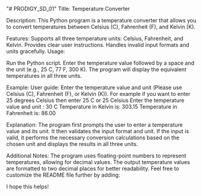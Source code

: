 "# PRODIGY_SD_01" 
Title: Temperature Converter

Description:
This Python program is a temperature converter that allows you to convert temperatures between Celsius (C), Fahrenheit (F), and Kelvin (K).

Features:
Supports all three temperature units: Celsius, Fahrenheit, and Kelvin.
Provides clear user instructions.
Handles invalid input formats and units gracefully.
Usage:

Run the Python script.
Enter the temperature value followed by a space and the unit (e.g., 25 C, 77 F, 300 K).
The program will display the equivalent temperatures in all three units.

Example:
User guide: Enter the temperature value and unit (Please use Celsius (C), Fahrenheit (F), or Kelvin (K)).
For example if you want to enter 25 degrees Celsius then enter 25 C or 25 Celsius
Enter the temperature value and unit : 30 C
Temperature in Kelvin is: 303.15
Temperature in Fahrenheit is: 86.00

Explanation:
The program first prompts the user to enter a temperature value and its unit. It then validates the input format and unit. If the input is valid, it performs the necessary conversion calculations based on the chosen unit and displays the results in all three units.

Additional Notes:
The program uses floating-point numbers to represent temperatures, allowing for decimal values.
The output temperature values are formatted to two decimal places for better readability.
Feel free to customize the README file further by adding:

I hope this helps!
